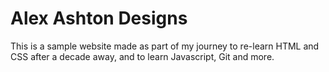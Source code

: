# Alex Ashton Designs

This is a sample website made as part of my journey to re-learn HTML and CSS after a decade away, and to learn Javascript, Git and more.